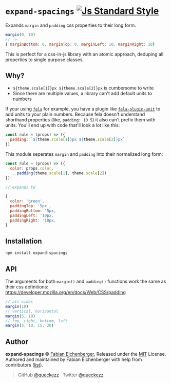 
# `expand-spacings` [![Js Standard Style][standard-image]][standard-url]

Expands `margin` and `padding` css properties to their long form.

```js
margin(0, 10)
// ->
{ marginBottom: 0, marginTop: 0, marginLeft: 10, marginRight: 10}
```

This is perfect for a css-in-js library with an atomic approach, deduping all properties to single purpose classes.

## Why?

* `${theme.scale[1]}px ${theme.scale[2]}px` is cumbersome to write
* Since there are multiple values, a library can't add default units to numbers

If your using [`fela`](http://ghub.io/fela) for example, you have a plugin like [`fela-plugin-unit`](http://ghub.io/fela-plugin-unit) to add units to your plain numbers. Because fela doesn't understand shorthand properties (like, `padding: 10 5`) it also can't prefix them with units. You'll end up with code that'll look a lot like this:

```js
const rule = (props) => ({
  padding: `${theme.scale[1]}px ${theme.scale[2]}px`
})
```

This module seperates `margin` and `padding` into their normalized long form:

```js
const rule = (props) => ({
  color: props.color,
  ...padding(theme.scale[1], theme.scale[2])
})

// expands to

{
  color: 'green',
  paddingTop: '5px',
  paddingBottom: '5px,
  paddingLeft: '10px,
  paddingRight: '10px,
}
```

## Installation

```bash
npm install expand-spacings
```

## API

The arguments for both `margin()` and `padding()` functions work the same as their css definitions: https://developer.mozilla.org/en/docs/Web/CSS/padding

```js
// all sides
margin(10)
// vertical, horizontal
margin(5, 10)
// top, right, bottom, left
margin(5, 10, 15, 20)
```

## Author

**expand-spacings** © [Fabian Eichenberger](https://github.com/queckezz), Released under the [MIT](./license) License.<br>
Authored and maintained by Fabian Eichenberger with help from contributors ([list](https://github.com/queckezz/expand-spacings/contributors)).

> GitHub [@queckezz](https://github.com/queckezz) · Twitter [@queckezz](https://twitter.com/queckezz)

[standard-image]: https://img.shields.io/badge/code-standard-brightgreen.svg?style=flat-square
[standard-url]: https://github.com/feross/standard

[license-image]: http://img.shields.io/npm/l/fmt-obj.svg?style=flat-square
[license-url]: ./license